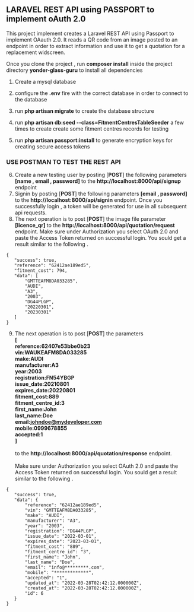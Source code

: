 

## LARAVEL REST API using PASSPORT to implement oAuth 2.0

This project implement creates a Laravel REST API using Passport to implement OAauth 2.0. It reads a QR code from an image posted to an endpoint in order to extract information and use it to get a quotation for a replacement widscreen.

Once you clone the project , run **composer install** inside the project directory **yonder-glass-guru**  to install all dependencies
 1. Create a mysql database
 2. configure the **.env** fire with the correct database in order to connect to the database
 3. run  **php artisan migrate** to create the database structure
4. run  **php artisan db:seed --class=FitmentCentresTableSeeder** a few times to create create some fitment centres records for testing

 5. run **php artisan passport:install**  to generate encryption keys for creating secure access tokens
 
  ### USE POSTMAN TO TEST THE REST API
 
 6. Create a new testing user by posting [**POST**] the following parameters  **[name , email , password]** to the **http://localhost:8000/api/signup**  endpoint
 7. Signin by posting [**POST**] the following parameters  **[email , password]** to the **http://localhost:8000/api/signin**  endpoint. Once you successfully login , a token will be generated for use in all subsequent api requests.
8. The next operation is to post [**POST**] the image file parameter   **[licence_qr]** to the **http://localhost:8000/api/quotation/request**  endpoint. Make sure under Authorization you select OAuth 2.0 and paste the Access Token returned on successful login. You sould get a result similar to the following . 
 ```
{
    "success": true,
    "reference": "62412ae189ed5",
    "fitment_cost": 794,
    "data": [
        "GMTTEAFM8DA033285",
        "AUDI",
        "A3",
        "2003",
        "DG44PLGP",
        "20220301",
        "20230301"
    ]
}
```
 9. The next operation is to post [**POST**] the parameters   <br />**[<br />reference:62407e53bbe0b23
<br />vin:WAUKEAFM8DA033285
<br />make:AUDI
<br />manufacturer:A3
<br />year:2003
<br />registration:FN54YBGP
<br />issue_date:20210801
<br />expires_date:20220801
<br />fitment_cost:889
<br />fitment_centre_id:3
<br />first_name:John
<br />last_name:Doe
<br />email:johndoe@mydeveloper.com
<br />mobile:0999678855
<br />accepted:1<br />]** <br /><br />to the **http://localhost:8000/api/quotation/response**  endpoint. <br /><br />Make sure under Authorization you select OAuth 2.0 and paste the Access Token returned on successful login. You sould get a result similar to the following . 
 ```
{
    "success": true,
    "data": {
        "reference": "62412ae189ed5",
        "vin": "GMTTEAFM8DA033285",
        "make": "AUDI",
        "manufacturer": "A3",
        "year": "2003",
        "registration": "DG44PLGP",
        "issue_date": "2022-03-01",
        "expires_date": "2023-03-01",
        "fitment_cost": "889",
        "fitment_centre_id": "3",
        "first_name": "John",
        "last_name": "Doe",
        "email": "info@*********.com",
        "mobile": "*************",
        "accepted": "1",
        "updated_at": "2022-03-28T02:42:12.000000Z",
        "created_at": "2022-03-28T02:42:12.000000Z",
        "id": 6
    }
}
```

